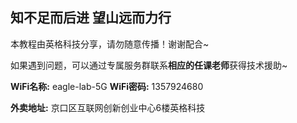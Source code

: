 ## 知不足而后进    望山远而力行

本教程由英格科技分享，请勿随意传播！谢谢配合~

如果遇到问题，可以通过专属服务群联系**相应的任课老师**获得技术援助~

**WiFi名称:** eagle-lab-5G
**WiFi密码:** 1357924680

**外卖地址:** 京口区互联网创新创业中心6楼英格科技



